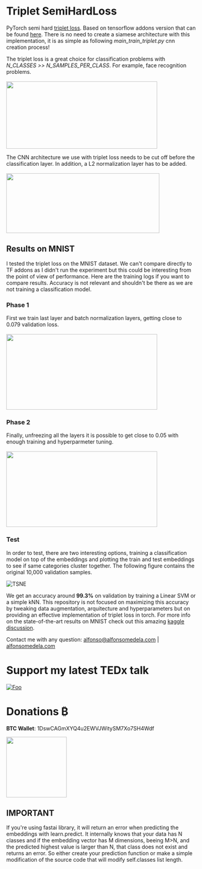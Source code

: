 # Triplet SemiHardLoss
PyTorch semi hard [triplet loss](https://arxiv.org/pdf/1503.03832.pdf). Based on tensorflow addons version that can be found [here](https://www.tensorflow.org/addons/tutorials/losses_triplet). There is no need to create a siamese architecture with this implementation, it is as simple as following *main_train_triplet.py* cnn creation process!

The triplet loss is a great choice for classification problems with *N_CLASSES >> N_SAMPLES_PER_CLASS*. For example, face recognition problems. 
<br/><br/>
<img src="https://user-images.githubusercontent.com/18154355/61485418-1cbb1f00-a96f-11e9-8de8-3c46eef5a7dc.png" width="400" height="178" />

The CNN architecture we use with triplet loss needs to be cut off before the classification layer. In addition, a L2 normalization layer has to be added. 
<br/><br/>
<img src="https://user-images.githubusercontent.com/18154355/61485417-1cbb1f00-a96f-11e9-8d6a-94964ce8c4db.png" width="406" height="158" />

## Results on MNIST
I tested the triplet loss on the MNIST dataset. We can't compare directly to TF addons as I didn't run the experiment but this could be interesting from the point of view of performance. Here are the training logs if you want to compare results. Accuracy is not relevant and shouldn't be there as we are not training a classification model.

### Phase 1 
First we train last layer and batch normalization layers, getting close to 0.079 validation loss.
<br/><br/>
<img src="https://github.com/alfonmedela/TripletSemiHardLoss-PyTorch/blob/master/figures/freezed.PNG" width="400" height="200" />

### Phase 2
Finally, unfreezing all the layers it is possible to get close to 0.05 with enough training and hyperparmeter tuning.
<br/><br/>
<img src="https://github.com/alfonmedela/TripletSemiHardLoss-PyTorch/blob/master/figures/unfreezed.PNG" width="400" height="200" />

### Test
In order to test, there are two interesting options, training a classification model on top of the embeddings and plotting the train and test embeddings to see if same categories cluster together. The following figure contains the original 10,000 validation samples.

![TSNE](https://github.com/alfonmedela/TripletSemiHardLoss-PyTorch/blob/master/figures/tsne_val.png)

We get an accuracy around **99.3%** on validation by training a Linear SVM or a simple kNN. This repository is not focused on maximizing this accuracy by tweaking data augmentation, arquitecture and hyperparameters but on providing an effective implementation of triplet loss in torch. For more info on the state-of-the-art results on MNIST check out this amazing [kaggle discussion](https://www.kaggle.com/c/digit-recognizer/discussion/61480).

Contact me with any question:
alfonso@alfonsomedela.com | 
[alfonsomedela.com](http://alfonsomedela.com/)

# Support my latest TEDx talk
[![Foo](https://alfonsomedela.com/wp-content/uploads/2022/04/MG_1233-scaled.jpg?id=2969)](https://www.youtube.com/watch?v=C2rTyASeaYg&t=9s)


# Donations ₿
**BTC Wallet**: 1DswCAGmXYQ4u2EWVJWitySM7Xo7SH4Wdf

<img src="BTC-wallet.png" width="160" height="160" />

## **IMPORTANT**
If you're using fastai library, it will return an error when predicting the embeddings with learn.predict. It internally knows that your data has N classes and if the embedding vector has M dimensions, beeing M>N, and the predicted highest value is larger than N, that class does not exist and returns an error. So either create your prediction function or make a simple modification of the source code that will modify self.classes list length.
